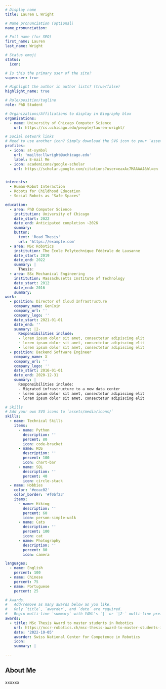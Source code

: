 ```yaml
---
# Display name
title: Lauren L Wright

# Name pronunciation (optional)
name_pronunciation: 

# Full name (for SEO)
first_name: Lauren
last_name: Wright

# Status emoji
status:
  icon:

# Is this the primary user of the site?
superuser: true

# Highlight the author in author lists? (true/false)
highlight_name: true

# Role/position/tagline
role: PhD Student

# Organizations/Affiliations to display in Biography blox
organizations:
  - name: University of Chicago Computer Science
    url: https://cs.uchicago.edu/people/lauren-wright/

# Social network links
# Need to use another icon? Simply download the SVG icon to your `assets/media/icons/` folder.
profiles:
  - icon: at-symbol
    url: 'mailto:llwright@uchicago.edu'
    label: E-mail Me
  - icon: academicons/google-scholar
    url: https://scholar.google.com/citations?user=eaxAc7MAAAAJ&hl=en


interests:
  - Human-Robot Interaction
  - Robots for Childhood Education
  - Social Robots as "Safe Spaces"

education:
  - area: PhD Computer Science
    institution: University of Chicago
    date_start: 2022
    date_end: Anticipated completion ~2026
    summary: 
    button:
      text: 'Read Thesis'
      url: 'https://example.com'
  - area: MSc Robotics
    institution: The École Polytechnique Fédérale de Lausanne
    date_start: 2019
    date_end: 2022
    summary: |
      Thesis: 
  - area: BSc Mechanical Engineering
    institution: Massachusetts Institute of Technology
    date_start: 2012
    date_end: 2016
    summary:
work:
  - position: Director of Cloud Infrastructure
    company_name: GenCoin
    company_url: ''
    company_logo: ''
    date_start: 2021-01-01
    date_end: ''
    summary: |2-
      Responsibilities include:
      - lorem ipsum dolor sit amet, consectetur adipiscing elit
      - lorem ipsum dolor sit amet, consectetur adipiscing elit
      - lorem ipsum dolor sit amet, consectetur adipiscing elit
  - position: Backend Software Engineer
    company_name: X
    company_url: ''
    company_logo: ''
    date_start: 2016-01-01
    date_end: 2020-12-31
    summary: |
      Responsibilities include:
      - Migrated infrastructure to a new data center
      - lorem ipsum dolor sit amet, consectetur adipiscing elit
      - lorem ipsum dolor sit amet, consectetur adipiscing elit

# Skills
# Add your own SVG icons to `assets/media/icons/`
skills:
  - name: Technical Skills
    items:
      - name: Python
        description: ''
        percent: 80
        icon: code-bracket
      - name: ROS
        description: ''
        percent: 100
        icon: chart-bar
      - name: SQL
        description: ''
        percent: 40
        icon: circle-stack
  - name: Hobbies
    color: '#eeac02'
    color_border: '#f0bf23'
    items:
      - name: Hiking
        description: ''
        percent: 60
        icon: person-simple-walk
      - name: Cats
        description: ''
        percent: 100
        icon: cat
      - name: Photography
        description: ''
        percent: 80
        icon: camera

languages:
  - name: English
    percent: 100
  - name: Chinese
    percent: 75
  - name: Portuguese
    percent: 25

# Awards.
#   Add/remove as many awards below as you like.
#   Only `title`, `awarder`, and `date` are required.
#   Begin multi-line `summary` with YAML's `|` or `|2-` multi-line prefix and indent 2 spaces below.
awards:
  - title: MSc Thesis Award to master students in Robotics
    url: https://nccr-robotics.ch/msc-thesis-award-to-master-students-in-robotics/
    date: '2022-10-05'
    awarder: Swiss National Center for Competence in Robotics
    icon: 
    summary: |

---
```


## About Me

xxxxxx
